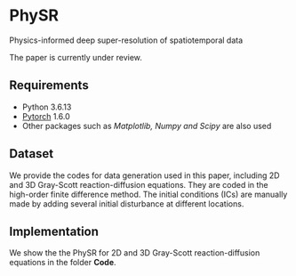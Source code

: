 # PhySR

Physics-informed deep super-resolution of spatiotemporal data

The paper is currently under review.


## Requirements

- Python 3.6.13
- [Pytorch](https://pytorch.org/) 1.6.0
- Other packages such as *Matplotlib, Numpy and Scipy* are also used

## Dataset

We provide the codes for data generation used in this paper, including 2D and 3D Gray-Scott reaction-diffusion equations. They are coded in the high-order finite difference method. The initial conditions (ICs) are manually made by adding several initial disturbance at different locations. 

## Implementation

We show the the PhySR for 2D and 3D Gray-Scott reaction-diffusion equations in the folder **Code**. 
